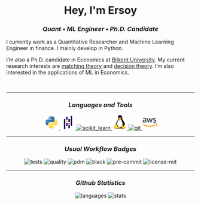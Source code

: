 <h1 align="center">Hey, I'm Ersoy</h1>
<h3 align="center"><i>Quant • ML Engineer • Ph.D. Candidate</i></h3>

I currently work as a Quantitative Researcher and Machine Learning Engineer in finance. I mainly develop in Python.

I’m also a Ph.D. candidate in Economics at [Bilkent University](https://w3.bilkent.edu.tr/bilkent/). My current research interests are [matching theory](https://github.com/oedokumaci/gale-shapley) and [decision theory](https://www.sciencedirect.com/science/article/abs/pii/S0022249618300245). I’m also interested in the applications of ML in Economics.

&nbsp;

<hr>

<h3 align="center"><i>Languages and Tools</i></h3>

<p align="center">
    <a href="https://www.python.org" target="_blank" rel="noreferrer">
        <img src="https://raw.githubusercontent.com/devicons/devicon/master/icons/python/python-original.svg" alt="python" width="40" height="40"/>
    </a>
    <a href="https://pandas.pydata.org/" target="_blank" rel="noreferrer">
        <img src="https://raw.githubusercontent.com/devicons/devicon/2ae2a900d2f041da66e950e4d48052658d850630/icons/pandas/pandas-original.svg" alt="pandas" width="40" height="40"/>
    </a>
    <a href="https://scikit-learn.org/" target="_blank" rel="noreferrer">
        <img src="https://upload.wikimedia.org/wikipedia/commons/0/05/Scikit_learn_logo_small.svg" alt="scikit_learn" width="40" height="40"/>
    </a>
    <a href="https://www.linux.org/" target="_blank" rel="noreferrer">
        <img src="https://raw.githubusercontent.com/devicons/devicon/master/icons/linux/linux-original.svg" alt="linux" width="40" height="40"/>
    </a>
    <a href="https://git-scm.com/" target="_blank" rel="noreferrer">
        <img src="https://www.vectorlogo.zone/logos/git-scm/git-scm-icon.svg" alt="git" width="40" height="40"/>
    </a>
    <a href="https://aws.amazon.com" target="_blank" rel="noreferrer">
        <img src="https://raw.githubusercontent.com/devicons/devicon/master/icons/amazonwebservices/amazonwebservices-original-wordmark.svg" alt="aws" width="40" height="40"/>
    </a>
</p>

<hr>

<h3 align="center"><i>Usual Workflow Badges</i></h3>

<p align="center">
    <a>
        <img src="https://github.com/oedokumaci/template-python/actions/workflows/tests.yml/badge.svg" alt="tests"/>
    </a>
    <a>
        <img src="https://github.com/oedokumaci/template-python/actions/workflows/quality.yml/badge.svg" alt="quality"/>
    </a>
    <a>
        <img src="https://img.shields.io/badge/pdm-managed-blueviolet" alt="pdm"/>
    </a>
    <a>
        <img src="https://img.shields.io/badge/code%20style-black-000000.svg" alt="black"/>
    </a>
    <a>
        <img src="https://img.shields.io/badge/pre--commit-enabled-brightgreen?logo=pre-commit&logoColor=white" alt="pre-commit"/>
    </a>
    <a>
        <img src="https://img.shields.io/badge/License-MIT-yellow.svg" alt="license-mit"/>
    </a>
</p>

<hr>

<h3 align="center"><i>Github Statistics</i></h3>

<p align="center">
  <img src="https://github-readme-stats.vercel.app/api/top-langs?username=oedokumaci&show_icons=true&locale=en&layout=compact" alt="languages" style="display:inline-block;" height=150/>
  <img src="https://github-readme-stats.vercel.app/api?username=oedokumaci&show_icons=true&locale=en" alt="stats" style="display:inline-block;" height=150/>
</p> 
